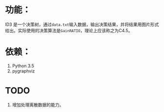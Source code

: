 # 功能：
ID3 是一个决策树，通过`data.txt`输入数据，输出决策结果，并将结果用图片形式给出。实际使用的决策算法是`GainRATIO`，理论上应该称之为C4.5。

# 依赖：
1. Python 3.5
2. pygraphviz

# TODO
1. 增加处理离散数据的能力。
